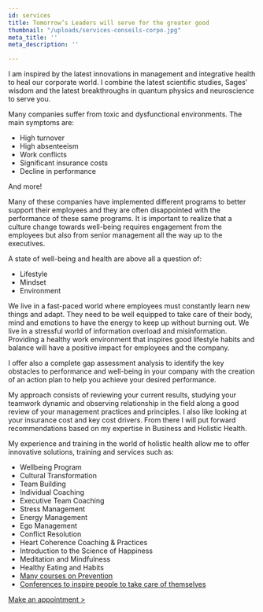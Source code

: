```yaml
---
id: services
title: Tomorrow’s Leaders will serve for the greater good
thumbnail: "/uploads/services-conseils-corpo.jpg"
meta_title: ''
meta_description: ''

---
```

I am inspired by the latest innovations in management and integrative health to heal our corporate world. I combine the latest scientific studies, Sages’ wisdom and the latest breakthroughs in quantum physics and neuroscience to serve you.

Many companies suffer from toxic and dysfunctional environments. The main symptoms are:

* High turnover
* High absenteeism
* Work conflicts
* Significant insurance costs
* Decline in performance

And more!

Many of these companies have implemented different programs to better support their employees and they are often disappointed with the performance of these same programs. It is important to realize that a culture change towards well-being requires engagement from the employees but also from senior management all the way up to the executives.

A state of well-being and health are above all a question of:

* Lifestyle
* Mindset
* Environment

We live in a fast-paced world where employees must constantly learn new things and adapt. They need to be well equipped to take care of their body, mind and emotions to have the energy to keep up without burning out. We live in a stressful world of information overload and misinformation. Providing a healthy work environment that inspires good lifestyle habits and balance will have a positive impact for employees and the company.

I offer also a complete gap assessment analysis to identify the key obstacles to performance and well-being in your company with the creation of an action plan to help you achieve your desired performance. 

My approach consists of reviewing your current results, studying your teamwork dynamic and observing relationship in the field along a good review of your management practices and principles. I also like looking at your insurance cost and key cost drivers. From there I will put forward recommendations based on my expertise in Business and Holistic Health.

My experience and training in the world of holistic health allow me to offer innovative solutions, training and services such as:

* Wellbeing Program
* Cultural Transformation
* Team Building
* Individual Coaching
* Executive Team Coaching
* Stress Management
* Energy Management
* Ego Management 
* Conflict Resolution
* Heart Coherence Coaching & Practices
* Introduction to the Science of Happiness
* Meditation and Mindfulness
* Healthy Eating and Habits
* [Many courses on Prevention ](https://nancybilodeau.com/en/training/)
* [Conferences to inspire people to take care of themselves](https://nancybilodeau.com/en/conferences)

[Make an appointment >](https://www.gorendezvous.com/homepage/111690)